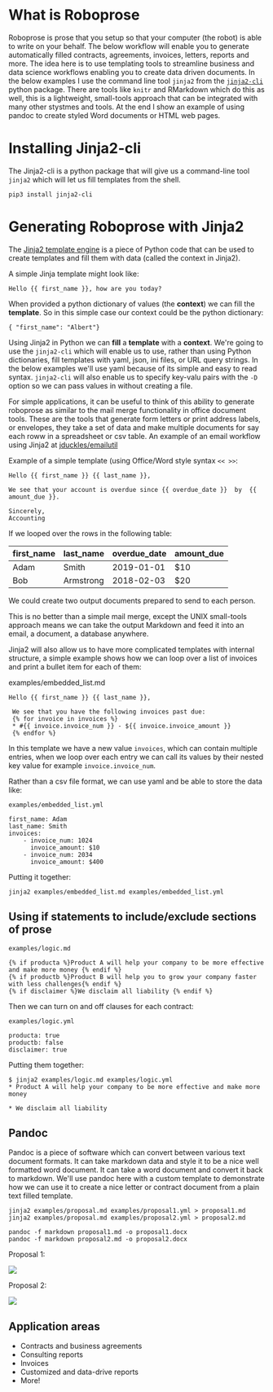 # What is Roboprose

Roboprose is prose that you setup so that your computer (the robot) is able to write on your behalf. The below workflow
will enable you to generate automatically filled contracts, agreements, invoices, letters, reports and more. 
The idea here is to use templating tools to streamline business and data science workflows enabling you to create data driven 
documents. In the below examples I use the command line tool `jinja2` from the [`jinja2-cli`](https://pypi.org/project/jinja2-cli/) python package. There are tools like `knitr` and RMarkdown which do this as well, this is a lightweight, small-tools approach that can be integrated with many other stystmes and tools. At the end I show an example of using pandoc to create styled Word documents or HTML web pages. 

# Installing Jinja2-cli

The Jinja2-cli is a python package that will give us a command-line tool `jinja2` which will let us fill templates from the shell.

```
pip3 install jinja2-cli 
```

# Generating Roboprose with Jinja2

The [Jinja2 template engine](http://jinja.pocoo.org/docs/2.10/templates/) is a piece of Python
code that can be used to create templates and fill them with data (called the context in Jinja2). 

A simple Jinja template might look like:

```
Hello {{ first_name }}, how are you today?
```

When provided a python dictionary of values (the **context**) we can fill the **template**. So in this 
simple case our context could be the python dictionary:

```
{ "first_name": "Albert"}
```

Using Jinja2 in Python we can **fill** a **template** with a **context**. We're going to use the `jinja2-cli` which will 
enable us to use, rather than using Python dictionaries, fill templates with yaml, json, ini files, or URL 
query strings. In the below examples we'll use yaml because of its simple and easy to read syntax. `jinja2-cli` will also enable us to specify key-valu pairs with the `-D` option so we can pass values in without creating a file. 


For simple applications, it can be useful to think of this ability to generate roboprose
as similar to the mail merge functionality in office document tools. These are the tools that generate
form letters or print address labels, or envelopes, they take a set of data and make multiple documents
for say each roww in a spreadsheet or csv table. An example of an email workflow using Jinja2 at [jduckles/emailutil](https://github.com/jduckles/emailutil)

Example of a simple template (using Office/Word style syntax `<< >>`:
```
Hello {{ first_name }} {{ last_name }},

We see that your account is overdue since {{ overdue_date }}  by  {{ amount_due }}.

Sincerely,
Accounting
```

If we looped over the rows in the following table:

| first_name | last_name | overdue_date | amount_due |
| -- | ----- | -------- | ------------ | 
| Adam | Smith | 2019-01-01 | $10 |
| Bob | Armstrong | 2018-02-03| $20 |

We could create two output documents prepared to send to each person.

This is no better than a simple mail merge, except the UNIX small-tools approach means we can take the output Markdown and feed it into an email, a document, a database anywhere. 

Jinja2 will also allow us to have more complicated templates with internal structure, a simple example 
shows how we can loop over a list of invoices and print a bullet item for each of them:

examples/embedded_list.md
```
Hello {{ first_name }} {{ last_name }},

 We see that you have the following invoices past due:
 {% for invoice in invoices %}
 * #{{ invoice.invoice_num }} - ${{ invoice.invoice_amount }}
 {% endfor %}
```

In this template we have a new value `invoices`, which can contain multiple entries, when we loop over each entry we can call 
its values by their nested key value for example `invoice.invoice_num`. 

Rather than a csv file format, we can use yaml and be able to store the data like:

`examples/embedded_list.yml`
```
first_name: Adam
last_name: Smith
invoices:
    - invoice_num: 1024
      invoice_amount: $10
    - invoice_num: 2034
      invoice_amount: $400
```

Putting it together:

```
jinja2 examples/embedded_list.md examples/embedded_list.yml
```

## Using if statements to include/exclude sections of prose

`examples/logic.md`
```
{% if producta %}Product A will help your company to be more effective and make more money {% endif %}
{% if productb %}Product B will help you to grow your company faster with less challenges{% endif %}
{% if disclaimer %}We disclaim all liability {% endif %}

```
Then we can turn on and off clauses for each contract:

`examples/logic.yml`
```
producta: true
productb: false
disclaimer: true
```

Putting them together:
```
$ jinja2 examples/logic.md examples/logic.yml
* Product A will help your company to be more effective and make more money

* We disclaim all liability
```

## Pandoc

Pandoc is a piece of software which can convert between various text document formats. It can take markdown data and style
it to be a nice well formatted word document. It can take a word document and convert it back to markdown. We'll use pandoc
here with a custom template to demonstrate how we can use it to create a nice letter or contract document from a plain text
filled template.

```
jinja2 examples/proposal.md examples/proposal1.yml > proposal1.md
jinja2 examples/proposal.md examples/proposal2.yml > proposal2.md

pandoc -f markdown proposal1.md -o proposal1.docx
pandoc -f markdown proposal2.md -o proposal2.docx
```

Proposal 1:

![](https://jduckles-dropshare.s3-us-west-2.amazonaws.com/Screen-Shot-2019-05-23-16-46-17.86.png)

Proposal 2:

![](https://jduckles-dropshare.s3-us-west-2.amazonaws.com/Screen-Shot-2019-05-23-16-47-13.46.png)


## Application areas

* Contracts and business agreements
* Consulting reports
* Invoices
* Customized and data-drive reports
* More!
